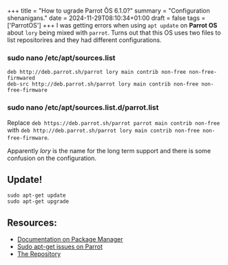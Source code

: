 +++
title = "How to ugrade Parrot ÕS 6.1.0?"
summary = "Configuration shenanigans."
date = 2024-11-29T08:10:34+01:00
draft = false
tags = ['ParrotOS']
+++
I was getting errors when using `apt update` on **Parrot OS** about `lory`  being mixed with `parrot`.
Turns out that this OS uses two files to list repositorires and they had different configurations.

### sudo nano  /etc/apt/sources.list

```
deb http://deb.parrot.sh/parrot lory main contrib non-free non-free-firmwared
deb-src http://deb.parrot.sh/parrot lory main contrib non-free non-free-firmware
```

### sudo nano  /etc/apt/sources.list.d/parrot.list

Replace `deb https://deb.parrot.sh/parrot parrot main contrib non-free` with `deb http://deb.parrot.sh/parrot lory main contrib non-free non-free-firmware`.

Apparently *lory* is the name for the long term support and there is some confusion on the configuration.

## Update!

```
sudo apt-get update
sudo apt-get upgrade
```

## Resources:
- [Documentation on Package Manager](https://www.parrotsec.org/docs/configuration/parrot-software-management/#package-manager)
- [Sudo apt-get issues on Parrot](https://usercomp.com/news/1404006/parrot-os-5-2-sudo-apt-get-update-issue)
- [The Repository](https://deb.parrot.sh/parrot/dists/lory/)
